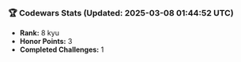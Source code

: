 ### 🏆 Codewars Stats (Updated: 2025-03-08 01:44:52 UTC)

- **Rank:** 8 kyu
- **Honor Points:** 3
- **Completed Challenges:** 1

